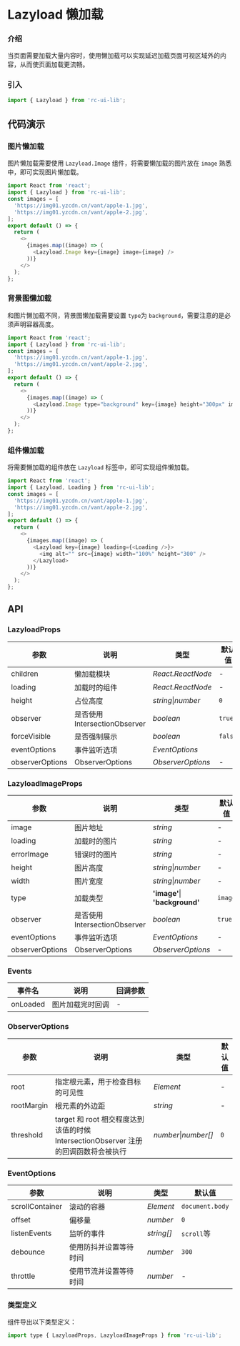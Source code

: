 # Lazyload 懒加载

### 介绍

当页面需要加载大量内容时，使用懒加载可以实现延迟加载页面可视区域外的内容，从而使页面加载更流畅。

### 引入

```js
import { Lazyload } from 'rc-ui-lib';
```

## 代码演示

### 图片懒加载

图片懒加载需要使用 `Lazyload.Image` 组件，将需要懒加载的图片放在 `image` 熟悉中，即可实现图片懒加载。

```js
import React from 'react';
import { Lazyload } from 'rc-ui-lib';
const images = [
  'https://img01.yzcdn.cn/vant/apple-1.jpg',
  'https://img01.yzcdn.cn/vant/apple-2.jpg',
];
export default () => {
  return (
    <>
      {images.map((image) => (
        <Lazyload.Image key={image} image={image} />
      ))}
    </>
  );
};
```

### 背景图懒加载

和图片懒加载不同，背景图懒加载需要设置 `type`为 `background`，需要注意的是必须声明容器高度。

```js
import React from 'react';
import { Lazyload } from 'rc-ui-lib';
const images = [
  'https://img01.yzcdn.cn/vant/apple-1.jpg',
  'https://img01.yzcdn.cn/vant/apple-2.jpg',
];
export default () => {
  return (
    <>
      {images.map((image) => (
        <Lazyload.Image type="background" key={image} height="300px" image={image} />
      ))}
    </>
  );
};
```

### 组件懒加载

将需要懒加载的组件放在 `Lazyload` 标签中，即可实现组件懒加载。

```js
import React from 'react';
import { Lazyload, Loading } from 'rc-ui-lib';
const images = [
  'https://img01.yzcdn.cn/vant/apple-1.jpg',
  'https://img01.yzcdn.cn/vant/apple-2.jpg',
];
export default () => {
  return (
    <>
      {images.map((image) => (
        <Lazyload key={image} loading={<Loading />}>
          <img alt="" src={image} width="100%" height="300" />
        </Lazyload>
      ))}
    </>
  );
};
```

## API

### LazyloadProps

| 参数            | 说明                          | 类型               | 默认值  |
| --------------- | ----------------------------- | ------------------ | ------- |
| children        | 懒加载模块                    | _React.ReactNode_  | -       |
| loading         | 加载时的组件                  | _React.ReactNode_  | -       |
| height          | 占位高度                      | _string_\|_number_ | `0`     |
| observer        | 是否使用 IntersectionObserver | _boolean_          | `true`  |
| forceVisible    | 是否强制展示                  | _boolean_          | `false` |
| eventOptions    | 事件监听选项                  | _EventOptions_     |         |
| observerOptions | ObserverOptions               | _ObserverOptions_  | -       |

### LazyloadImageProps

| 参数            | 说明                          | 类型                           | 默认值  |
| --------------- | ----------------------------- | ------------------------------ | ------- |
| image           | 图片地址                      | _string_                       | -       |
| loading         | 加载时的图片                  | _string_                       | -       |
| errorImage      | 错误时的图片                  | _string_                       | -       |
| height          | 图片高度                      | _string_\|_number_             | -       |
| width           | 图片宽度                      | _string_\|_number_             | -       |
| type            | 加载类型                      | **'image'**\| **'background'** | `image` |
| observer        | 是否使用 IntersectionObserver | _boolean_                      | `true`  |
| eventOptions    | 事件监听选项                  | _EventOptions_                 | -       |
| observerOptions | ObserverOptions               | _ObserverOptions_              | -       |

### Events

| 事件名   | 说明             | 回调参数 |
| -------- | ---------------- | -------- |
| onLoaded | 图片加载完时回调 | -        |

### ObserverOptions

| 参数 | 说明 | 类型 | 默认值 |
| --- | --- | --- | --- |
| root | 指定根元素，用于检查目标的可见性 | _Element_ | - |
| rootMargin | 根元素的外边距 | _string_ | - |
| threshold | target 和 root 相交程度达到该值的时候 IntersectionObserver 注册的回调函数将会被执行 | _number_\|_number[]_ | `0` |

### EventOptions

| 参数            | 说明                   | 类型       | 默认值          |
| --------------- | ---------------------- | ---------- | --------------- |
| scrollContainer | 滚动的容器             | _Element_  | `document.body` |
| offset          | 偏移量                 | _number_   | `0`             |
| listenEvents    | 监听的事件             | _string[]_ | `scroll`等      |
| debounce        | 使用防抖并设置等待时间 | _number_   | `300`           |
| throttle        | 使用节流并设置等待时间 | _number_   | -               |

### 类型定义

组件导出以下类型定义：

```js
import type { LazyloadProps, LazyloadImageProps } from 'rc-ui-lib';
```
